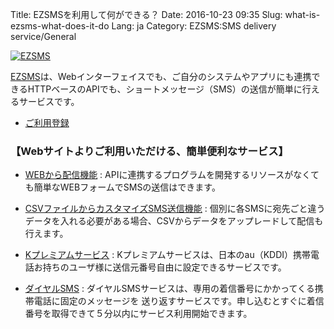 Title: EZSMSを利用して何ができる？
Date: 2016-10-23 09:35
Slug: what-is-ezsms-what-does-it-do
Lang: ja
Category: EZSMS:SMS delivery service/General

[![EZSMS]({filename}/images/what-is-ezsms-what-does-it-do.png)](https://www.ezsms.biz/ja/)

[EZSMS](https://www.ezsms.biz/ja/)は、Webインターフェイスでも、ご自分のシステムやアプリにも連携できるHTTPベースのAPIでも、ショートメッセージ（SMS）の送信が簡単に行えるサービスです。

* [ご利用登録](https://www.ezsms.biz/ja/register/)


### 【Webサイトよりご利用いただける、簡単便利なサービス】

* [WEBから配信機能](https://www.ezsms.biz/ja/faq/our-service/#websms) :
  APIに連携するプログラムを開発するリソースがなくても簡単なWEBフォームでSMSの送信はできます。

* [CSVファイルからカスタマイズSMS送信機能](https://www.ezsms.biz/ja/faq/our-service/#csvsms) :
  個別に各SMSに宛先ごと違うデータを入れる必要がある場合、CSVからデータをアップレードして配信も行えます。

* [Kプレミアムサービス](https://www.ezsms.biz/ja/faq/our-service/#kpremium) :
  Kプレミアムサービスは、日本のau（KDDI）携帯電話お持ちのユーザ様に送信元番号自由に設定できるサービスです。

* [ダイヤルSMS](https://www.ezsms.biz/ja/faq/our-service/#dialsms) :
  ダイヤルSMSサービスは、専用の着信番号にかかってくる携帯電話に固定のメッセージを 送り返すサービスです。申し込むとすぐに着信番号を取得できて５分以内にサービス利用開始できます。
